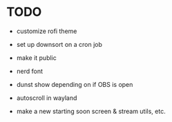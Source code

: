 # TODO

- customize rofi theme
- set up downsort on a cron job
- make it public
- nerd font

- dunst show depending on if OBS is open
- autoscroll in wayland
- make a new starting soon screen & stream utils, etc.
